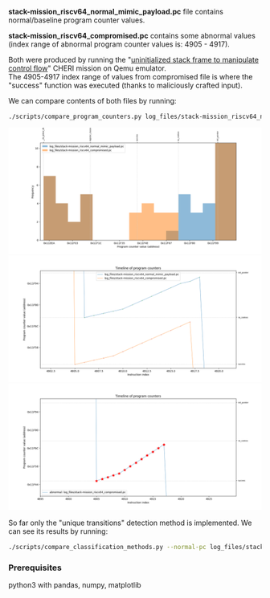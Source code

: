 

**stack-mission_riscv64_normal_mimic_payload.pc** file contains normal/baseline program counter values.  

**stack-mission_riscv64_compromised.pc** contains some abnormal values (index range of abnormal program counter values is: 4905 - 4917).  

Both were produced by running the "[uninitialized stack frame to manipulate control flow](https://ctsrd-cheri.github.io/cheri-exercises/missions/uninitialized-stack-frame-control-flow/index.html)" CHERI mission on Qemu emulator.  
The 4905-4917 index range of values from compromised file is where the "success" function was executed (thanks to maliciously crafted input).  

We can compare contents of both files by running:  
```bash
./scripts/compare_program_counters.py log_files/stack-mission_riscv64_normal_mimic_payload.pc log_files/stack-mission_riscv64_compromised.pc --function-ranges log_files/stack-mission_riscv64_llvm_objdump_ranges.json
```  

![](./images/histogram.png)    
![](./images/timeline.png)    
![](./images/unique_transitions.png)    

So far only the "unique transitions" detection method is implemented. We can see its results by running:  
```bash
./scripts/compare_classification_methods.py --normal-pc log_files/stack-mission_riscv64_normal_mimic_payload.pc --abnormal-pc log_files/stack-mission_riscv64_compromised.pc  --function-ranges log_files/stack-mission_riscv64_llvm_objdump_ranges.json
```  

### Prerequisites
python3 with pandas, numpy, matplotlib



